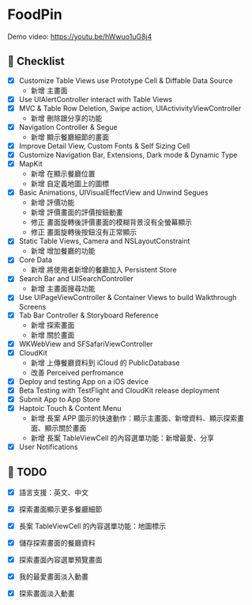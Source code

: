 # FoodPin

Demo video: https://youtu.be/hWwuo1uG8j4

## :bookmark: Checklist

- [X] Customize Table Views use Prototype Cell & Diffable Data Source
    - 新增 主畫面
- [X] Use UIAlertController interact with Table Views 
- [X] MVC & Table Row Deletion, Swipe action, UIActivivityViewController
    - 新增 刪除跟分享的功能
- [X] Navigation Controller & Segue
    - 新增 顯示餐廳細節的畫面
- [X] Improve Detail View, Custom Fonts & Self Sizing Cell
- [X] Customize Navigation Bar, Extensions, Dark mode & Dynamic Type
- [X] MapKit
    - 新增 在顯示餐廳位置
    - 新增 自定義地圖上的圖標
- [X] Basic Animations, UIVisualEffectView and Unwind Segues
    - 新增 評價功能
    - 新增 評價畫面的評價按鈕動畫
    - 修正 畫面旋轉後評價畫面的模糊背景沒有全螢幕顯示
    - 修正 畫面旋轉後按鈕沒有正常顯示  
- [X] Static Table Views, Camera and NSLayoutConstraint
    - 新增 增加餐廳的功能
- [X] Core Data
    - 新增 將使用者新增的餐廳加入 Persistent Store
- [X] Search Bar and UISearchController
    - 新增 主畫面搜尋功能
- [X] Use UIPageViewController & Container Views to build Walkthrough Screens
- [X] Tab Bar Controller & Storyboard Reference
    - 新增 探索畫面
    - 新增 關於畫面
- [X] WKWebView and SFSafariViewController
- [X] CloudKit
    - 新增 上傳餐廳資料到 iCloud 的 PublicDatabase
    - 改善 Perceived perfromance
- [X] Deploy and testing App on a iOS device
- [X] Beta Testing with TestFlight and CloudKit release deployment
- [X] Submit App to App Store
- [X] Haptoic Touch & Content Menu
    - 新增 長案 APP 圖示的快速動作：顯示主畫面、新增資料、顯示探索畫面、顯示關於畫面
    - 新增 長案 TableViewCell 的內容選單功能：新增最愛、分享
- [X] User Notifications

## :pushpin: TODO
- [X] 語言支援：英文、中文
- [X] 探索畫面顯示更多餐廳細節
- [X] 長案 TableViewCell 的內容選單功能：地圖標示
- [X] 儲存探索畫面的餐廳資料
- [X] 探索畫面內容選單預覽畫面
- [X] 我的最愛畫面淡入動畫
- [X] 探索畫面淡入動畫
 
